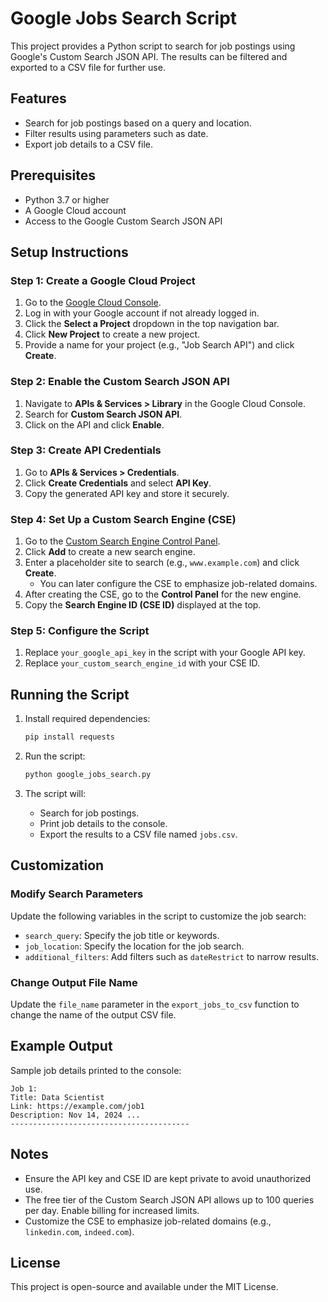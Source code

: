 # Google Jobs Search Script

This project provides a Python script to search for job postings using Google's Custom Search JSON API. The results can be filtered and exported to a CSV file for further use.

## Features

- Search for job postings based on a query and location.
- Filter results using parameters such as date.
- Export job details to a CSV file.

## Prerequisites

- Python 3.7 or higher
- A Google Cloud account
- Access to the Google Custom Search JSON API

## Setup Instructions

### Step 1: Create a Google Cloud Project
1. Go to the [Google Cloud Console](https://console.cloud.google.com/).
2. Log in with your Google account if not already logged in.
3. Click the **Select a Project** dropdown in the top navigation bar.
4. Click **New Project** to create a new project.
5. Provide a name for your project (e.g., "Job Search API") and click **Create**.

### Step 2: Enable the Custom Search JSON API
1. Navigate to **APIs & Services > Library** in the Google Cloud Console.
2. Search for **Custom Search JSON API**.
3. Click on the API and click **Enable**.

### Step 3: Create API Credentials
1. Go to **APIs & Services > Credentials**.
2. Click **Create Credentials** and select **API Key**.
3. Copy the generated API key and store it securely.

### Step 4: Set Up a Custom Search Engine (CSE)
1. Go to the [Custom Search Engine Control Panel](https://cse.google.com/cse/).
2. Click **Add** to create a new search engine.
3. Enter a placeholder site to search (e.g., `www.example.com`) and click **Create**.
   - You can later configure the CSE to emphasize job-related domains.
4. After creating the CSE, go to the **Control Panel** for the new engine.
5. Copy the **Search Engine ID (CSE ID)** displayed at the top.

### Step 5: Configure the Script
1. Replace `your_google_api_key` in the script with your Google API key.
2. Replace `your_custom_search_engine_id` with your CSE ID.

## Running the Script

1. Install required dependencies:
   ```bash
   pip install requests
   ```

2. Run the script:
   ```bash
   python google_jobs_search.py
   ```

3. The script will:
   - Search for job postings.
   - Print job details to the console.
   - Export the results to a CSV file named `jobs.csv`.

## Customization

### Modify Search Parameters
Update the following variables in the script to customize the job search:
- `search_query`: Specify the job title or keywords.
- `job_location`: Specify the location for the job search.
- `additional_filters`: Add filters such as `dateRestrict` to narrow results.

### Change Output File Name
Update the `file_name` parameter in the `export_jobs_to_csv` function to change the name of the output CSV file.

## Example Output

Sample job details printed to the console:
```
Job 1:
Title: Data Scientist
Link: https://example.com/job1
Description: Nov 14, 2024 ...
----------------------------------------
```

## Notes

- Ensure the API key and CSE ID are kept private to avoid unauthorized use.
- The free tier of the Custom Search JSON API allows up to 100 queries per day. Enable billing for increased limits.
- Customize the CSE to emphasize job-related domains (e.g., `linkedin.com`, `indeed.com`).

## License

This project is open-source and available under the MIT License.

